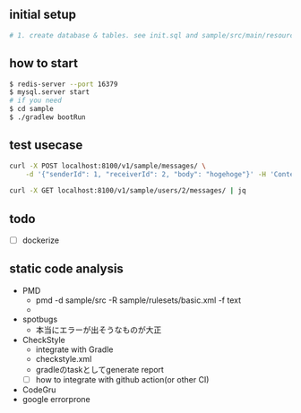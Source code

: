 ## initial setup
```bash
# 1. create database & tables. see init.sql and sample/src/main/resources/db/migration
```

## how to start

```bash
$ redis-server --port 16379
$ mysql.server start
# if you need
$ cd sample
$ ./gradlew bootRun
```

## test usecase

```bash
curl -X POST localhost:8100/v1/sample/messages/ \
    -d '{"senderId": 1, "receiverId": 2, "body": "hogehoge"}' -H 'Content-Type: application/json'
    
curl -X GET localhost:8100/v1/sample/users/2/messages/ | jq
```
 
 
## todo
- [ ] dockerize


## static code analysis
- PMD
    - pmd -d sample/src -R sample/rulesets/basic.xml -f text
    -
- spotbugs
    - 本当にエラーが出そうなものが大正
- CheckStyle
    - integrate with Gradle
    - checkstyle.xml
    - gradleのtaskとしてgenerate report
    - [ ] how to integrate with github action(or other CI)
- CodeGru
- google errorprone
